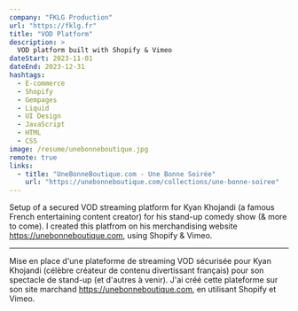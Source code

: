 ```yaml
---
company: "FKLG Production"
url: "https://fklg.fr"
title: "VOD Platform"
description: >
  VOD platform built with Shopify & Vimeo
dateStart: 2023-11-01
dateEnd: 2023-12-31
hashtags:
  - E-commerce
  - Shopify
  - Gempages
  - Liquid
  - UI Design
  - JavaScript
  - HTML
  - CSS
image: /resume/unebonneboutique.jpg
remote: true
links:
  - title: "UneBonneBoutique.com - Une Bonne Soirée"
    url: "https://unebonneboutique.com/collections/une-bonne-soiree"
---
```


Setup of a secured VOD streaming platform for Kyan Khojandi (a famous French
entertaining content creator) for his stand-up comedy show (& more to come). I
created this platfrom on his merchandising website https://unebonneboutique.com,
using Shopify & Vimeo.

---

Mise en place d'une plateforme de streaming VOD sécurisée pour Kyan Khojandi (célèbre créateur de contenu divertissant français) pour son spectacle de stand-up (et d'autres à venir). J'ai créé cette plateforme sur son site marchand https://unebonneboutique.com, en utilisant Shopify et Vimeo.
